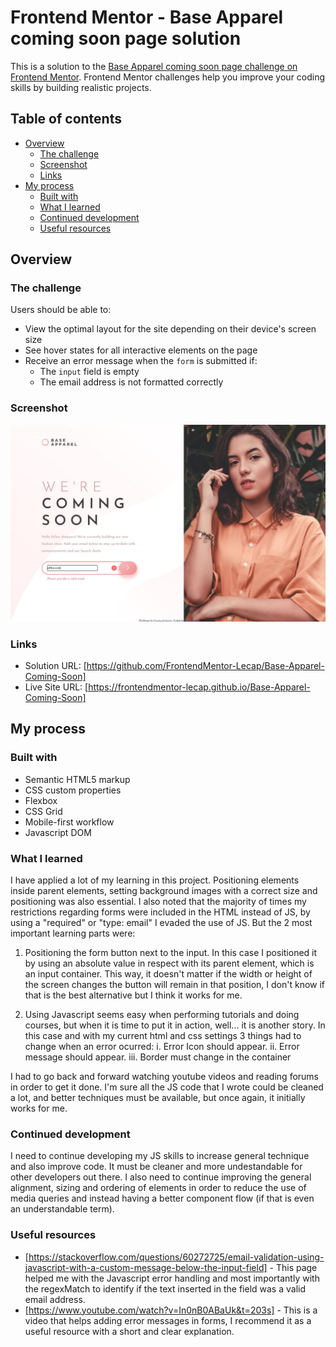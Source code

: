 # Frontend Mentor - Base Apparel coming soon page solution

This is a solution to the [Base Apparel coming soon page challenge on Frontend Mentor](https://www.frontendmentor.io/challenges/base-apparel-coming-soon-page-5d46b47f8db8a7063f9331a0). Frontend Mentor challenges help you improve your coding skills by building realistic projects.

## Table of contents

- [Overview](#overview)
  - [The challenge](#the-challenge)
  - [Screenshot](#screenshot)
  - [Links](#links)
- [My process](#my-process)
  - [Built with](#built-with)
  - [What I learned](#what-i-learned)
  - [Continued development](#continued-development)
  - [Useful resources](#useful-resources)

## Overview

### The challenge

Users should be able to:

- View the optimal layout for the site depending on their device's screen size
- See hover states for all interactive elements on the page
- Receive an error message when the `form` is submitted if:
  - The `input` field is empty
  - The email address is not formatted correctly

### Screenshot

![](./images/screenshot.jpg)

### Links

- Solution URL: [https://github.com/FrontendMentor-Lecap/Base-Apparel-Coming-Soon]
- Live Site URL: [https://frontendmentor-lecap.github.io/Base-Apparel-Coming-Soon]

## My process

### Built with

- Semantic HTML5 markup
- CSS custom properties
- Flexbox
- CSS Grid
- Mobile-first workflow
- Javascript DOM

### What I learned

I have applied a lot of my learning in this project. Positioning elements inside parent elements, setting background images with a correct size and positioning was also essential. I also noted that the majority of times my restrictions regarding forms were included in the HTML instead of JS, by using a "required" or "type: email" I evaded the use of JS. But the 2 most important learning parts were:

1. Positioning the form button next to the input. In this case I positioned it by using an absolute value in respect with its parent element, which is an input container. This way, it doesn't matter if the width or height of the screen changes the button will remain in that position, I don't know if that is the best alternative but I think it works for me.

2. Using Javascript seems easy when performing tutorials and doing courses, but when it is time to put it in action, well... it is another story. In this case and with my current html and css settings 3 things had to change when an error ocurred:
   i. Error Icon should appear.
   ii. Error message should appear.
   iii. Border must change in the container

I had to go back and forward watching youtube videos and reading forums in order to get it done. I'm sure all the JS code that I wrote could be cleaned a lot, and better techniques must be available, but once again, it initially works for me.

### Continued development

I need to continue developing my JS skills to increase general technique and also improve code. It must be cleaner and more undestandable for other developers out there. I also need to continue improving the general alignment, sizing and ordering of elements in order to reduce the use of media queries and instead having a better component flow (if that is even an understandable term).

### Useful resources

- [https://stackoverflow.com/questions/60272725/email-validation-using-javascript-with-a-custom-message-below-the-input-field] - This page helped me with the Javascript error handling and most importantly with the regexMatch to identify if the text inserted in the field was a valid email address.
- [https://www.youtube.com/watch?v=In0nB0ABaUk&t=203s] - This is a video that helps adding error messages in forms, I recommend it as a useful resource with a short and clear explanation.

